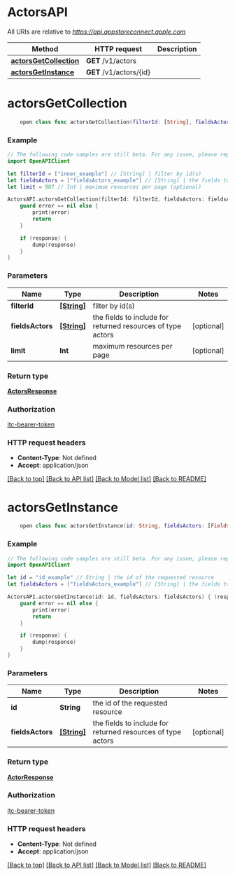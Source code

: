 # ActorsAPI

All URIs are relative to *https://api.appstoreconnect.apple.com*

Method | HTTP request | Description
------------- | ------------- | -------------
[**actorsGetCollection**](ActorsAPI.md#actorsgetcollection) | **GET** /v1/actors | 
[**actorsGetInstance**](ActorsAPI.md#actorsgetinstance) | **GET** /v1/actors/{id} | 


# **actorsGetCollection**
```swift
    open class func actorsGetCollection(filterId: [String], fieldsActors: [FieldsActors_actorsGetCollection]? = nil, limit: Int? = nil, completion: @escaping (_ data: ActorsResponse?, _ error: Error?) -> Void)
```



### Example
```swift
// The following code samples are still beta. For any issue, please report via http://github.com/OpenAPITools/openapi-generator/issues/new
import OpenAPIClient

let filterId = ["inner_example"] // [String] | filter by id(s)
let fieldsActors = ["fieldsActors_example"] // [String] | the fields to include for returned resources of type actors (optional)
let limit = 987 // Int | maximum resources per page (optional)

ActorsAPI.actorsGetCollection(filterId: filterId, fieldsActors: fieldsActors, limit: limit) { (response, error) in
    guard error == nil else {
        print(error)
        return
    }

    if (response) {
        dump(response)
    }
}
```

### Parameters

Name | Type | Description  | Notes
------------- | ------------- | ------------- | -------------
 **filterId** | [**[String]**](String.md) | filter by id(s) | 
 **fieldsActors** | [**[String]**](String.md) | the fields to include for returned resources of type actors | [optional] 
 **limit** | **Int** | maximum resources per page | [optional] 

### Return type

[**ActorsResponse**](ActorsResponse.md)

### Authorization

[itc-bearer-token](../README.md#itc-bearer-token)

### HTTP request headers

 - **Content-Type**: Not defined
 - **Accept**: application/json

[[Back to top]](#) [[Back to API list]](../README.md#documentation-for-api-endpoints) [[Back to Model list]](../README.md#documentation-for-models) [[Back to README]](../README.md)

# **actorsGetInstance**
```swift
    open class func actorsGetInstance(id: String, fieldsActors: [FieldsActors_actorsGetInstance]? = nil, completion: @escaping (_ data: ActorResponse?, _ error: Error?) -> Void)
```



### Example
```swift
// The following code samples are still beta. For any issue, please report via http://github.com/OpenAPITools/openapi-generator/issues/new
import OpenAPIClient

let id = "id_example" // String | the id of the requested resource
let fieldsActors = ["fieldsActors_example"] // [String] | the fields to include for returned resources of type actors (optional)

ActorsAPI.actorsGetInstance(id: id, fieldsActors: fieldsActors) { (response, error) in
    guard error == nil else {
        print(error)
        return
    }

    if (response) {
        dump(response)
    }
}
```

### Parameters

Name | Type | Description  | Notes
------------- | ------------- | ------------- | -------------
 **id** | **String** | the id of the requested resource | 
 **fieldsActors** | [**[String]**](String.md) | the fields to include for returned resources of type actors | [optional] 

### Return type

[**ActorResponse**](ActorResponse.md)

### Authorization

[itc-bearer-token](../README.md#itc-bearer-token)

### HTTP request headers

 - **Content-Type**: Not defined
 - **Accept**: application/json

[[Back to top]](#) [[Back to API list]](../README.md#documentation-for-api-endpoints) [[Back to Model list]](../README.md#documentation-for-models) [[Back to README]](../README.md)

